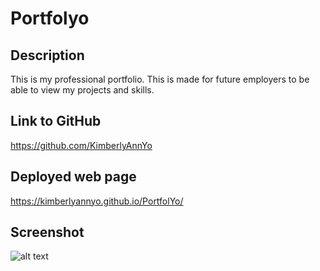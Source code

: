 # Portfolyo

## Description

This is my professional portfolio. This is made for future employers 
to be able to view my projects and skills. 

## Link to GitHub
https://github.com/KimberlyAnnYo
 
 ## Deployed web page
 https://kimberlyannyo.github.io/PortfolYo/

 ## Screenshot

 ![alt text](desktop.portfolyo.assets.run.png)

